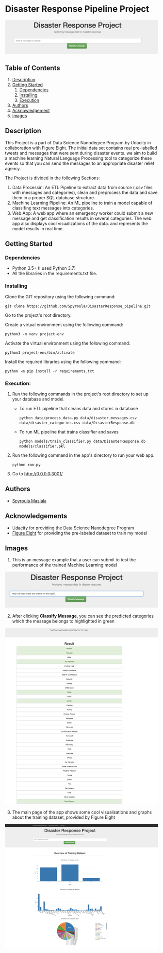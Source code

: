 # Disaster Response Pipeline Project

![Intro Pic](images/intro.png)

## Table of Contents
1. [Description](#description)
2. [Getting Started](#getting_started)
	1. [Dependencies](#dependencies)
	2. [Installing](#installing)
	3. [Execution](#execution)
3. [Authors](#authors)
4. [Acknowledgement](#acknowledgement)
6. [Images](#images)

<a name="descripton"></a>
## Description

This Project is a part of Data Science Nanodegree Program by Udacity in collaboration with Figure Eight.
The initial data set contains real pre-labelled tweets and messages that were sent during disaster events. 
we aim to build a machine learning Natural Language Processing tool to categorize these events so that you 
can send the messages to an appropriate disaster relief agency.


The Project is divided in the following Sections:

1. Data Processin: An ETL Pipeline to extract data from source (.csv files with messages and categories), clean and preprocess the data
   and save them in a proper SQL database structure.
2. Machine Learning Pipeline: An ML pipeline to train a model capable of classifing text messages into categories.
3. Web App: A web app where an emergency worker could submit a new message and get classification results in several categories. 
   The web app also displays cool visualizations of the data. and represents the model results in real time. 

<a name="getting_started"></a>
## Getting Started

<a name="dependencies"></a>
### Dependencies
* Python 3.5+ (I used Python 3.7)
* All the libraries in the requirements.txt file. 

<a name="installing"></a>
### Installing
Clone the GIT repository using the following command:
```
git clone https://github.com/Spyroula/DisasterResponse_pipeline.git
```

Go to the project's root directory. 

Create a virtual environment using the following command:
```
python3 -m venv project-env
``` 

Activate the virtual environment using the following command:
```
python3 project-env/bin/activate
``` 

Install the required libraries using the following command:
```
python -m pip install -r requirements.txt
```


<a name="execution"></a>
### Execution:
1. Run the following commands in the project's root directory to set up your database and model.

    - To run ETL pipeline that cleans data and stores in database
        ```
        python data/process_data.py data/disaster_messages.csv data/disaster_categories.csv data/DisasterResponse.db
        ```
    - To run ML pipeline that trains classifier and saves
        ```
        python models/train_classifier.py data/DisasterResponse.db models/classifier.pkl
        ```

2. Run the following command in the app's directory to run your web app.
    ```
    python run.py
    ```

3. Go to http://0.0.0.0:3001/


<a name="authors"></a>
## Authors

* [Spyroula Masiala](https://github.com/Spyroula)


<a name="acknowledgement"></a>
## Acknowledgements

* [Udacity](https://www.udacity.com/) for providing the Data Science Nanodegree Program
* [Figure Eight](https://www.figure-eight.com/) for providing the pre-labeled dataset to train my model

<a name="images"></a>
## Images

1. This is an message example that a user can submit to test the performance of the trained Machine Learning model 

![Message Example](images/example_message_input.png)

2. After clicking **Classify Message**, you can see the predicted categories which the message belongs to highlighted in green

![Message Example Output](images/example_message_output.png)

3. The main page  of the app shows some cool visualisations and graphs about the training dataset, provided by Figure Eight

![Webpage](images/webpage.png)
